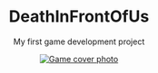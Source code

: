 <h1 align="center">DeathInFrontOfUs</h1>
<p align="center">My first game development project</p>

<p align="center">
  <a href="https://i.ibb.co/YZ2hyF0/DALL-E-2024-02-23-02-45-21-Create-a-cover-image-for-a-video-game-titled-Death-in-Front-of-Us-The-gam.webp">
    <img src="https://i.ibb.co/YZ2hyF0/DALL-E-2024-02-23-02-45-21-Create-a-cover-image-for-a-video-game-titled-Death-in-Front-of-Us-The-gam.webp" alt="Game cover photo">
  </a>
</p>

